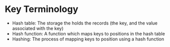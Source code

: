 # Key Terminology

* Hash table: The storage the holds the records (the key, and the value associated with the key)
* Hash function: A function which maps keys to positions in the hash table
* Hashing: The process of mapping keys to position using a hash function


